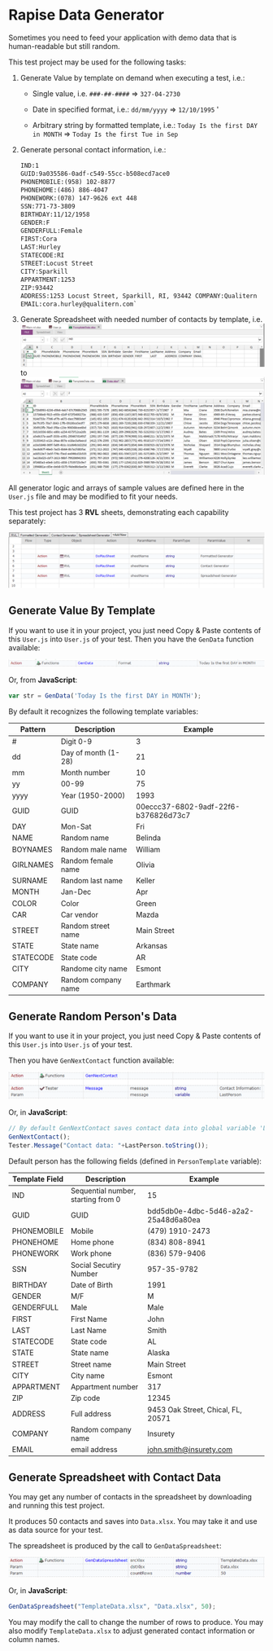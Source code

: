 # Rapise Data Generator

Sometimes you need to feed your application with demo data that is human-readable but still random.

This test project may be used for the following tasks:

1. Generate Value by template on demand when executing a test, i.e.:
    * Single value, i.e.
`###-##-####` => `327-04-2730`

    * Date in specified format, i.e.: `dd/mm/yyyy` => `12/10/1995`
'

    * Arbitrary string by formatted template, i.e.:
`Today Is the first DAY in MONTH`
=>
`Today Is the first Tue in Sep`

2. Generate personal contact information, i.e.: 
    ```
    IND:1 
    GUID:9a035586-0adf-c549-55cc-b508ecd7ace0
    PHONEMOBILE:(958) 102-8877
    PHONEHOME:(486) 886-4047
    PHONEWORK:(078) 147-9626 ext 448 
    SSN:771-73-3809
    BIRTHDAY:11/12/1958
    GENDER:F
    GENDERFULL:Female 
    FIRST:Cora 
    LAST:Hurley 
    STATECODE:RI 
    STREET:Locust Street 
    CITY:Sparkill 
    APPARTMENT:1253 
    ZIP:93442 
    ADDRESS:1253 Locust Street, Sparkill, RI, 93442 COMPANY:Qualitern
    EMAIL:cora.hurley@qualitern.com`
    ```
3. Generate Spreadsheet with needed number of contacts by template, i.e. 
    ![Template](img/TemplateDataXlsx.png)
    to
    ![Generated Data](img/GenDataXlsx.png)

All generator logic and arrays of sample values are defined here in the `User.js` file and may be modified to fit your needs.

This test project has 3 **RVL** sheets, demonstrating each capability separately:

![All Capabilities](img/AllCapabilities.png)

## Generate Value By Template

If you want to use it in your project, you just need Copy & Paste contents of this `User.js` into `User.js` of your test. Then you have the `GenData` function available:

![GenData](img/GenData.png)

Or, from **JavaScript**:

```javascript
var str = GenData('Today Is the first DAY in MONTH');
```

By default it recognizes the following template variables:

|	Pattern	|	Description	|	Example
|--		|--		|--	
|	#	|	Digit 0-9	|	3
|	dd	|	Day of month (1-28)	|	21
|	mm	|	Month number	|	10
|	yy	|	00-99	|	75
|	yyyy	|	Year (1950-2000)	|	1993
|	GUID	|	GUID	|	00eccc37-6802-9adf-22f6-b376826d73c7
|	DAY	|	Mon-Sat	|	Fri
|	NAME	|	Random name	|	Belinda
|	BOYNAMES	|	Random male name	|	William
|	GIRLNAMES	|	Random female name	|	Olivia
|	SURNAME	|	Random last name	|	Keller
|	MONTH	|	Jan-Dec	|	Apr
|	COLOR	|	Color	|	Green
|	CAR	|	Car vendor	|	Mazda
|	STREET	|	Random street name	|	Main Street
|	STATE	|	State name	|	Arkansas
|	STATECODE	|	State code	|	AR
|	CITY	|	Randome city name	|	Esmont
|	COMPANY	|	Random company name	|	Earthmark



## Generate Random Person's Data

If you want to use it in your project, you just need Copy & Paste contents of this `User.js` into `User.js` of your test. 

Then you have `GenNextContact` function available:

![GenNextContact](img/GenNextContact.png)

Or, in **JavaScript**:

```javascript
// By default GenNextContact saves contact data into global variable 'LastPerson'.
GenNextContact();
Tester.Message("Contact data: "+LastPerson.toString());
```

Default person has the following fields (defined in `PersonTemplate` variable):

|	Template Field	|	Description	|	Example
|--		|--		|--	
|	IND	|	Sequential number, starting from 0	|	15
|	GUID	|	GUID	|	bdd5db0e-4dbc-5d46-a2a2-25a48d6a80ea
|	PHONEMOBILE	|	Mobile	|	(479) 1910-2473
|	PHONEHOME	|	Home phone	|	(834) 808-8941
|	PHONEWORK	|	Work phone	|	(836) 579-9406
|	SSN	|	Social Secutiry Number	|	957-35-9782
|	BIRTHDAY	|	Date of Birth	|	1991
|	GENDER	|	M/F	|	M
|	GENDERFULL	|	Male	|	Male
|	FIRST	|	First Name	|	John
|	LAST	|	Last Name	|	Smith
|	STATECODE	|	State code	|	AL
|	STATE	|	State name	|	Alaska
|	STREET	|	Street name	|	Main Street
|	CITY	|	City name	|	Esmont
|	APPARTMENT	|	Appartment number	|	317
|	ZIP	|	Zip code	|	12345
|	ADDRESS	|	Full address	|	9453 Oak Street, Chical, FL, 20571
|	COMPANY	|	Random company name	|	Insurety
|	EMAIL	|	email address	|	john.smith@insurety.com

## Generate Spreadsheet with Contact Data

You may get any number of contacts in the spreadsheet by downloading and running this test project.

It produces 50 contacts and saves into `Data.xlsx`. You may take it and use as data source for your test.

The spreadsheet is produced by the call to `GenDataSpreadsheet`:

![GenDataSpreadsheet](img/GenDataSpreadsheet.png)

Or, in **JavaScript**:

```javascript
GenDataSpreadsheet("TemplateData.xlsx", "Data.xlsx", 50);
```

You may modify the call to change the number of rows to produce. You may also modify `TemplateData.xlsx` to adjust generated contact information or column names.

